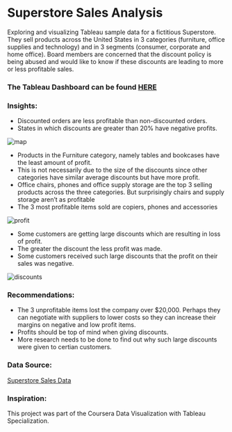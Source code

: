 #  Superstore Sales Analysis 

Exploring and visualizing Tableau sample data for a fictitious Superstore. They sell products across the United States in 3 categories (furniture, office supplies and technology) and in 3 segments (consumer, corporate and home office). Board members are concerned that the discount policy is being abused and would like to know if these discounts are leading to more or less profitable sales. 
### The Tableau Dashboard can be found [HERE](https://public.tableau.com/app/profile/jacqueline.alsina/viz/SuperstoreSales_16808929729910/Story1)  

### Insights: 

- Discounted orders are less profitable than non-discounted orders.
- States in which discounts are greater than 20% have negative profits.

![map](https://github.com/JacquelineAlsi/PortfolioProjects/assets/126612115/6aa61970-7ae9-4b1f-af96-cefaa1ffaeb6)

- Products in the Furniture category, namely tables and bookcases have the least amount of profit.
- This is not necessarily due to the size of the discounts since other categories have similar average discounts but have more profit.
- Office chairs, phones and office supply storage are the top 3 selling products across the three categories. But surprisingly chairs and supply storage aren’t as profitable 
- The 3 most profitable items sold are copiers, phones and accessories 
 

![profit](https://github.com/JacquelineAlsi/PortfolioProjects/assets/126612115/2001ae51-39d6-419d-a02a-6ee048746d19)


- Some customers are getting large discounts which are resulting in loss of profit.
- The greater the discount the less profit was made.
- Some customers received such large discounts that the profit on their sales was negative.

![discounts](https://github.com/JacquelineAlsi/PortfolioProjects/assets/126612115/f9248837-d2c4-4cbb-898f-8e540de354b3)

### Recommendations: 

- The 3 unprofitable items lost the company over $20,000. Perhaps they can negotiate with suppliers to lower costs so they can increase their margins on negative and low profit items. 
- Profits should be top of mind when giving discounts.
- More research needs to be done to find out why such large discounts were given to certian customers.

### Data Source:  

[Superstore Sales Data](https://public.tableau.com/app/resources/sample-data) 
 

### Inspiration:  

This project was part of the Coursera Data Visualization with Tableau Specialization.
